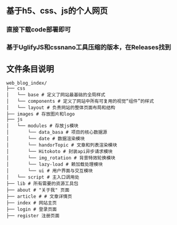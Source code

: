 ## 基于h5、css、js的个人网页

### 直接下载code部署即可

### 基于UglifyJS和cssnano工具压缩的版本，在Releases找到

## 文件条目说明

```
web_blog_index/
├── css
│   └── base # 定义了网站最基础的全局样式
│   └── components # 定义了网站中所有可复用的视觉“组件”的样式
│   └── layout # 负责网站的整体页面布局和结构
├── images # 存放图片和logo
├── js
│   └── modules # 存放js模块
│       └── data_basa # 项目的核心数据源
│       └── date # 数据渲染模块
│       └── handorTopic # 文章和列表渲染模块
│       └── Hitokoto # 封装api异步请求模块
│       └── img_rotation # 背景特效轮换模块
│       └── lazy-load # 赖加载处理模块
│       └── ui # 用户界面与交互模块
│   └── script # 主入口调用处
├── lib # 所有需要的资源工具包
├── about # "关于我" 页面
├── article # # 文章详情页
├── index # 网站主页
├── login # 登录页面
├── register 注册页面
```

